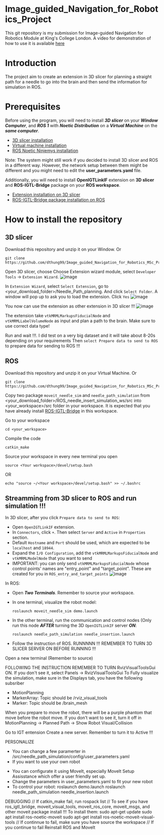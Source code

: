 # Image_guided_Navigation_for_Robotics_Project
This git repository is my submission for Image-guided Navigation for Robotics Module at King's College London. A video for demonstration of how to use it is available [here](https://emckclac-my.sharepoint.com/:v:/g/personal/k23133931_kcl_ac_uk/EZk3IHEwcylDiV8dwL06d54B1hmGNu8GzWmnpYw1AYWLkQ?e=YqZXIY&nav=eyJyZWZlcnJhbEluZm8iOnsicmVmZXJyYWxBcHAiOiJTdHJlYW1XZWJBcHAiLCJyZWZlcnJhbFZpZXciOiJTaGFyZURpYWxvZy1MaW5rIiwicmVmZXJyYWxBcHBQbGF0Zm9ybSI6IldlYiIsInJlZmVycmFsTW9kZSI6InZpZXcifSwicGxheWJhY2tPcHRpb25zIjp7fX0%3D)

# Introduction
The project aim to create an extension in 3D slicer for planning a straight path for a needle to go into the brain and then send the information for simulation in ROS.

# Prerequisites
Before using the program, you will need to install **_3D slicer_** on your **_Window Computer_**, and **_ROS 1_** with **_Noetic Distribution_** on a **_Virtual Machine_** on the **_same computer_**.
- [3D slicer installation](https://download.slicer.org/)
- [Virtual machine installation](https://www.virtualbox.org/wiki/Downloads)
- [ROS Noetic Ninjemys installation](https://wiki.ros.org/ROS/Installation)

Note: The system might still work if you decided to install 3D slicer and ROS in a different way. However, the network setup between them might be different and you might need to edit the **user_parameters.yaml** file.

Additionally, you will need to install **OpenIGTLinkIF** extension on **3D slicer** and **ROS-IGTL-Bridge** package on your **ROS workspace**.
- [Extension installation on 3D slicer](https://slicer.readthedocs.io/en/latest/user_guide/extensions_manager.html)
- [ROS-IGTL-Bridge package installation on ROS](https://github.com/openigtlink/ROS-IGTL-Bridge)

# How to install the repository 
## 3D slicer
Download this repository and unzip it on your Window. Or

	git clone https://github.com/dthung99/Image_guided_Navigation_for_Robotics_MSc_Project.git

Open 3D slicer, choose 
Choose Extension wizard module, select `Developer Tools` -> `Extension Wizard`.
![image](https://github.com/dthung99/Image_guided_Navigation_for_Robotics_MSc_Project/assets/155381330/3bdb9e5d-bc9c-4927-b3fd-ae484df0ef61)

In `Extension Wizard`, select `Select Extension`, go to \<your_download_folder\>/Needle_Path_planning. And click `Select Folder`. A window will pop up to ask you to load the extension. Click `Yes`
![image](https://github.com/dthung99/Image_guided_Navigation_for_Robotics_MSc_Project/assets/155381330/0e099e5c-dbdf-4611-9459-1f758e4713c1)

You now can use the extension as other extension in 3D slicer !!!
![image](https://github.com/dthung99/Image_guided_Navigation_for_Robotics_MSc_Project/assets/155381330/52600035-8068-47ed-9cb9-7868822996f4)

The extension take `vtkMRMLMarkupsFiducialNode` and `vtkMRMLLabelVolumeNode` as input and plan a path to the brain. Make sure to use correct data type!

Run and wait !!!. I did test on a very big dataset and it will take about 8-20s depending on your requirements
Then `select Prepare data to send to ROS` to prepare data for sending to ROS !!!

## ROS
Download this repository and unzip it on your Virtual Machine. Or

	git clone https://github.com/dthung99/Image_guided_Navigation_for_Robotics_MSc_Project.git

Copy two package `moveit_needle_sim` and `needle_path_simulation` from \<your_download_folder\>/ROS_needle_insert_simulation_ws/src into \<your_workspace\>/src folder in your workspace. It is expected that you have already install [ROS-IGTL-Bridge](#prerequisites) in this workspace.

Go to your workspace

	cd <your_workspace>

Compile the code

	catkin_make

Source your workspace in every new terminal you open

	source <Your workspace>/devel/setup.bash
OR

 	echo "source ~/<Your workspace>/devel/setup.bash" >> ~/.bashrc

## Streamming from 3D slicer to ROS and run simulation !!!
In 3D slicer, after you click `Prepare data to send to ROS`:
- Open `OpenIGTLinkIF` extension.
- In `Connectors`, click `+`. Then select `Server` and `Active` in `Properties` section.
- Default `Hostname` and `Port` should be used, which are expected to be `localhost` and `18944`.
- Expand the `I/O Configuration`, add the `vtkMRMLMarkupsFiducialNode` and `vtkMRMLModelNode` that you want to send
- IMPORTANT: you can only send `vtkMRMLMarkupsFiducialNode` whose control points' names are "entry_point" and "target_point". These are created for you in `ROS_entry_and_target_points`
![image](https://github.com/dthung99/Image_guided_Navigation_for_Robotics_MSc_Project/assets/155381330/790a0858-afcd-4c97-85dd-e7a409373b6f)

In ROS:
- Open _**Two Terminals**_. Remember to source your workspace.
- In one terminal, visualize the robot model:

	  roslaunch moveit_needle_sim demo.launch
- In the other terminal, run the communication and control nodes (Only run this node _**AFTER**_ turning the 3D `OpenIGTLinkIF` server _**ON**_:

	  roslaunch needle_path_simulation needle_insertion.launch
- Follow the instruction of ROS. 
RUNNNNN
 !!! REMEMBER TO TURN 3D SLICER SERVER ON BEFORE RUNNING !!!

Open a new terminal (Remember to source)

FOLLOWING THE INSTRUCTION
REMEMBER TO TURN RvizVisualToolsGui ON. If you don't see it, select Panels -> RvizVisualToolsGui
To Fully visualize the simulation, make sure in the Displays tab, you have the following subsriber
+ MotionPlanning
+ MarkerArray: Topic should be /rviz_visual_tools
+ Marker: Topic should be /brain_mesh

When you prepare to move the robot, there will be a purple phantom that move before the robot move. If you don't want to see it, turn it off in MotionPlanning -> Planned Path -> Show Robot Visual/Collision




Go to IGT entension
Create a new server.
Remember to turn it to Active !!!






PERSONALIZE
- You can change a few paramerter in <Your workspace>/src/needle_path_simulation/config/user_parameters.yaml
- If you want to use your own robot
+ You can configurate it using MoveIt, especially MoveIt Setup Assisstance which offer a user friendly set up.
+ Change the parameters in user_parameters.yaml to fit your new robot
+ To control your robot:
roslaunch <Your robot move it package> demo.launch
roslaunch needle_path_simulation needle_insertion.launch


DEBUGGING
// If catkin_make fail, run
rospack list 
// To see if you have ros_igtl_bridge, moveit_visual_tools, moveit_ros_core, moveit_msgs, and other moveit package install !!! To install them:
sudo apt-get update
sudo apt install ros-noetic-moveit
sudo apt-get install ros-noetic-moveit-visual-tools
// If continnue to fail, make sure you have source the workspace
// If you continue to fail Reinstall ROS and MoveIt

